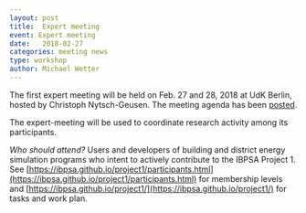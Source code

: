 ```yaml
---
layout: post
title:  Expert meeting
event: Expert meeting
date:   2018-02-27
categories: meeting news
type: workshop
author: Michael Wetter
---
```


The first expert meeting will be held on Feb. 27 and 28, 2018 at UdK Berlin,
hosted by Christoph Nytsch-Geusen.
The meeting agenda
has been [posted](https://github.com/ibpsa/project1/wiki/2018-02-27-expert-meeting-agenda).

<!--excerpt-->
The expert-meeting will be used to coordinate research activity among its participants.

*Who should attend?*
Users and developers of building and district energy simulation programs who intent to actively contribute to the IBPSA Project 1. See
[https://ibpsa.github.io/project1/participants.html](https://ibpsa.github.io/project1/participants.html) for membership levels and
[https://ibpsa.github.io/project1/](https://ibpsa.github.io/project1/) for tasks and work plan.
